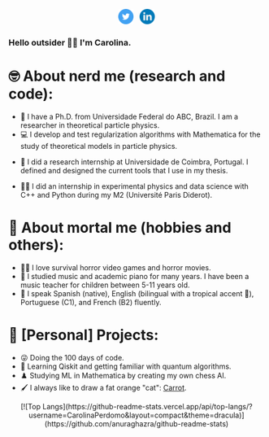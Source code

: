 <p align='center'>
<a href="https://twitter.com/LinaRonrono"><img height="30" src="https://github.com/CarolinaPerdomo/CarolinaPerdomo/blob/main/icons/twitter.png?raw=true"></a>&nbsp;&nbsp;
<a href="https://www.linkedin.com/in/c-arias-perdomo/?locale=fr_FR"><img height="30" src="https://github.com/CarolinaPerdomo/CarolinaPerdomo/blob/main/icons/linkedin.png?raw=true"></a>
</p>

### Hello outsider 👋:smile_cat: I'm Carolina.

# :nerd_face: About nerd me (research and code):

- :zany_face: I have a Ph.D. from Universidade Federal do ABC, Brazil. I am a researcher in theoretical particle physics.
- :computer: I develop and test regularization algorithms with Mathematica for the study of theoretical models in particle physics.
<!-- - :scroll: I have collaborated in: ["Two-loop renormalisation of gauge theories in 4D Implicit Regularisation: transition rules to dimensional methods"](https://link.springer.com/article/10.1140/epjc/s10052-021-09259-6), ["A Brief Review of Implicit Regularization and Its Connection with the BPHZ Theorem"](https://www.mdpi.com/2073-8994/13/6/956), and ["Two-loop renormalisation of non-Abelian gauge theories in 4D Implicit Regularisation"](https://pos.sissa.it/398/725). -->
- :custard: I did a research internship at Universidade de Coimbra, Portugal. I defined and designed the current tools that I use in my thesis.
<!-- - :croissant: I did my master's degree in experimental physics at Université Paris Diderot, France. -->
- :woman_technologist: I did an internship in experimental physics and data science with C++ and Python during my M2 (Université Paris Diderot).
<!-- :atom: I have participated in several pop-science activities: as a volunteer at the Hospital de Niños Dr. J. M. de los Ríos (:venezuela: Venezuela) and as a science blog ghostwriter (UpWork).
- :woman_teacher: I have held positions as teaching assistant (Universidad Simón Bolívar and UFABC). -->

# :cowboy_hat_face: About mortal me (hobbies and others):

- :zombie_woman: I love survival horror video games and horror movies.
- :musical_keyboard: I studied music and academic piano for many years. I have been a music teacher for children between 5-11 years old.
- :tongue: I speak Spanish (native), English (bilingual with a tropical accent :palm_tree:), Portuguese (C1), and French (B2) fluently.

# :brain: [Personal] Projects:

- :stuck_out_tongue_winking_eye: Doing the 100 days of code.
- :mechanical_arm: Learning Qiskit and getting familiar with quantum algorithms.
- :chess_pawn: Studying ML in Mathematica by creating my own chess AI.
- :paintbrush: I always like to draw a fat orange "cat": [Carrot](https://www.instagram.com/auyama_zanahoria/).

<p align="center">
 [![Top Langs](https://github-readme-stats.vercel.app/api/top-langs/?username=CarolinaPerdomo&layout=compact&theme=dracula)](https://github.com/anuraghazra/github-readme-stats)
 </p>

